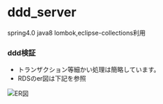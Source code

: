 ddd_server
===============
spring4.0
java8
lombok,eclipse-collections利用

### ddd検証  

* トランザクション等細かい処理は簡略しています。
* RDSのer図は下記を参照 

![ER図](/rds-er.png, "RDS ER図")
